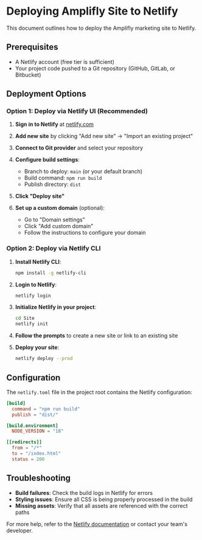 # Deploying Amplifly Site to Netlify

This document outlines how to deploy the Amplifly marketing site to Netlify.

## Prerequisites

- A Netlify account (free tier is sufficient)
- Your project code pushed to a Git repository (GitHub, GitLab, or Bitbucket)

## Deployment Options

### Option 1: Deploy via Netlify UI (Recommended)

1. **Sign in to Netlify** at [netlify.com](https://www.netlify.com/)

2. **Add new site** by clicking "Add new site" → "Import an existing project"

3. **Connect to Git provider** and select your repository

4. **Configure build settings**:

   - Branch to deploy: `main` (or your default branch)
   - Build command: `npm run build`
   - Publish directory: `dist`

5. **Click "Deploy site"**

6. **Set up a custom domain** (optional):
   - Go to "Domain settings"
   - Click "Add custom domain"
   - Follow the instructions to configure your domain

### Option 2: Deploy via Netlify CLI

1. **Install Netlify CLI**:

   ```bash
   npm install -g netlify-cli
   ```

2. **Login to Netlify**:

   ```bash
   netlify login
   ```

3. **Initialize Netlify in your project**:

   ```bash
   cd Site
   netlify init
   ```

4. **Follow the prompts** to create a new site or link to an existing site

5. **Deploy your site**:
   ```bash
   netlify deploy --prod
   ```

## Configuration

The `netlify.toml` file in the project root contains the Netlify configuration:

```toml
[build]
  command = "npm run build"
  publish = "dist/"

[build.environment]
  NODE_VERSION = "18"

[[redirects]]
  from = "/*"
  to = "/index.html"
  status = 200
```

## Troubleshooting

- **Build failures**: Check the build logs in Netlify for errors
- **Styling issues**: Ensure all CSS is being properly processed in the build
- **Missing assets**: Verify that all assets are referenced with the correct paths

For more help, refer to the [Netlify documentation](https://docs.netlify.com/) or contact your team's developer.
